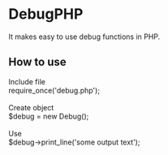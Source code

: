 # DebugPHP

It makes easy to use debug functions in PHP.<br>

<h2><b>How to use</b></h2>
Include file<br>
require_once('debug.php');<br><br>
Create object<br>
$debug = new Debug();<br><br>
Use<br>
$debug->print_line('some output text');
